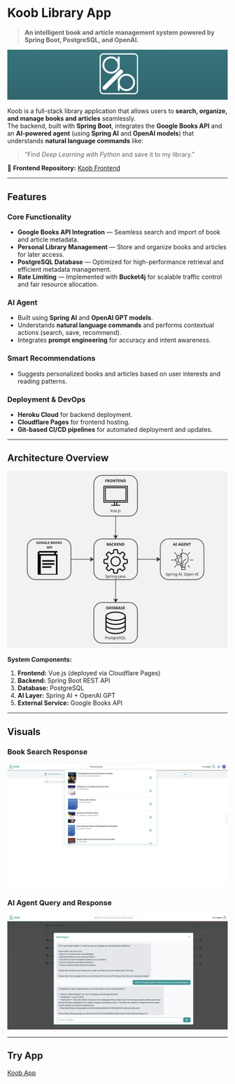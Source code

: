 #  Koob Library App
> **An intelligent book and article management system powered by Spring Boot, PostgreSQL, and OpenAI.**

![Koob Banner](assets/koob_banner.png)

Koob is a full-stack library application that allows users to **search, organize, and manage books and articles** seamlessly.  
The backend, built with **Spring Boot**, integrates the **Google Books API** and an **AI-powered agent** (using **Spring AI** and **OpenAI models**) that understands **natural language commands** like:

> “Find *Deep Learning with Python* and save it to my library.”

🔗 **Frontend Repository:** [Koob Frontend](https://github.com/scientist-Momi/koob_frontend)

---

##  Features

###  Core Functionality
-  **Google Books API Integration** — Seamless search and import of book and article metadata.
-  **Personal Library Management** — Store and organize books and articles for later access.
-  **PostgreSQL Database** — Optimized for high-performance retrieval and efficient metadata management.
-  **Rate Limiting** — Implemented with **Bucket4j** for scalable traffic control and fair resource allocation.

###  AI Agent
-  Built using **Spring AI** and **OpenAI GPT models**.
-  Understands **natural language commands** and performs contextual actions (search, save, recommend).
-  Integrates **prompt engineering** for accuracy and intent awareness.

###  Smart Recommendations
-  Suggests personalized books and articles based on user interests and reading patterns.

###  Deployment & DevOps
-  **Heroku Cloud** for backend deployment.
-  **Cloudflare Pages** for frontend hosting.
-  **Git-based CI/CD pipelines** for automated deployment and updates.

---

##  Architecture Overview

![Architecture Diagram](assets/arc.png)

**System Components:**
1. **Frontend:** Vue.js (deployed via Cloudflare Pages)
2. **Backend:** Spring Boot REST API
3. **Database:** PostgreSQL
4. **AI Layer:** Spring AI + OpenAI GPT
5. **External Service:** Google Books API

---

##  Visuals

###  Book Search Response
![Book Search Response](assets/p17.png)

###  AI Agent Query and Response
![AI Agent Query and Response](assets/p12.png)

---

##  Try App

[Koob App](https://koob.oolumomi.dev)